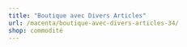 ```yaml
---
title: "Boutique avec Divers Articles"
url: /macenta/boutique-avec-divers-articles-34/
shop: commodité
---
```

